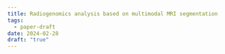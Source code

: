 ```yaml
---
title: Radiogenomics analysis based on multimodal MRI segmentation
tags:
  - paper-draft
date: 2024-02-28
draft: "true"
---
```


